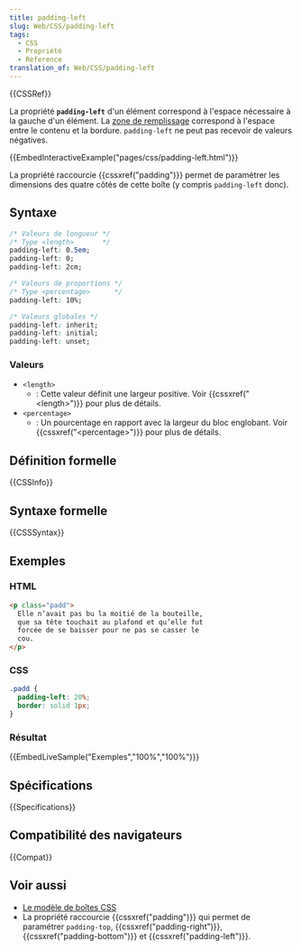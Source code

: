 ```yaml
---
title: padding-left
slug: Web/CSS/padding-left
tags:
  - CSS
  - Propriété
  - Reference
translation_of: Web/CSS/padding-left
---
```


{{CSSRef}}

La propriété **`padding-left`** d'un élément correspond à l'espace nécessaire à la gauche d'un élément. La [zone de remplissage](/fr/Apprendre/CSS/Les_bases/Le_mod%C3%A8le_de_bo%C3%AEte) correspond à l'espace entre le contenu et la bordure. `padding-left` ne peut pas recevoir de valeurs négatives.

{{EmbedInteractiveExample("pages/css/padding-left.html")}}

La propriété raccourcie {{cssxref("padding")}} permet de paramétrer les dimensions des quatre côtés de cette boîte (y compris `padding-left` donc).

## Syntaxe

```css
/* Valeurs de longueur */
/* Type <length>       */
padding-left: 0.5em;
padding-left: 0;
padding-left: 2cm;

/* Valeurs de proportions */
/* Type <percentage>      */
padding-left: 10%;

/* Valeurs globales */
padding-left: inherit;
padding-left: initial;
padding-left: unset;
```

### Valeurs

- `<length>`
  - : Cette valeur définit une largeur positive. Voir {{cssxref("&lt;length&gt;")}} pour plus de détails.
- `<percentage>`
  - : Un pourcentage en rapport avec la largeur du bloc englobant. Voir {{cssxref("&lt;percentage&gt;")}} pour plus de détails.

## Définition formelle

{{CSSInfo}}

## Syntaxe formelle

{{CSSSyntax}}

## Exemples

### HTML

```html
<p class="padd">
  Elle n’avait pas bu la moitié de la bouteille,
  que sa tête touchait au plafond et qu’elle fut
  forcée de se baisser pour ne pas se casser le
  cou.
</p>
```

### CSS

```css
.padd {
  padding-left: 20%;
  border: solid 1px;
}
```

### Résultat

{{EmbedLiveSample("Exemples","100%","100%")}}

## Spécifications

{{Specifications}}

## Compatibilité des navigateurs

{{Compat}}

## Voir aussi

- [Le modèle de boîtes CSS](/fr/Apprendre/CSS/Introduction_à_CSS/Le_modèle_de_boîte)
- La propriété raccourcie {{cssxref("padding")}} qui permet de paramétrer `padding-top`, {{cssxref("padding-right")}}, {{cssxref("padding-bottom")}} et {{cssxref("padding-left")}}.
